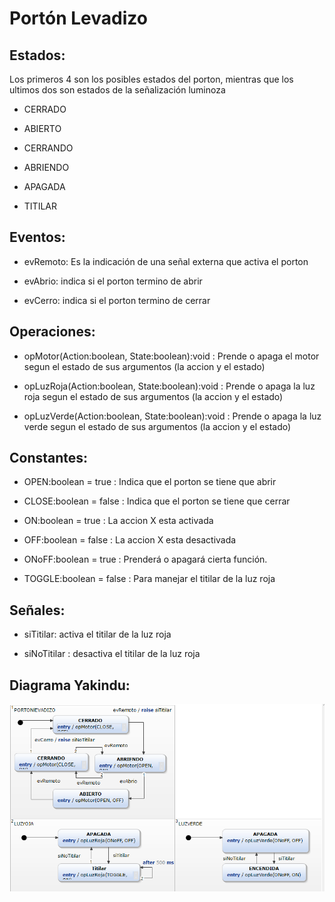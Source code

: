 <h1 id="portón-levadizo">Portón Levadizo</h1>
<h2 >Estados:</h2>
<p>Los primeros 4 son los posibles estados del porton, mientras que los ultimos dos son estados de la señalización luminoza </p>
<ul>
<li>
<p> CERRADO</p>
</li>
<li>
<p> ABIERTO</p>
</li>
<li>
<p> CERRANDO</p>
</li>
<li>
<p> ABRIENDO</p>
</li>
<li>
<p> APAGADA</p>
</li>
<li>
<p> TITILAR</p>
</li>
</ul>


<h2 id="eventos">Eventos:</h2>
<ul>
<li>
<p> evRemoto: Es la indicación de una señal externa que activa el porton</p>
</li>
<li>
<p> evAbrio: indica si el porton termino de abrir</p>
</li>
<li>
<p> evCerro: indica si el porton termino de cerrar</p>
</li>
</ul>

<h2 >Operaciones:</h2>
<ul>
<li>
<p> opMotor(Action:boolean, State:boolean):void : Prende o apaga el motor segun el estado de sus argumentos (la accion y el estado) </p>
</li>
<li>
<p> opLuzRoja(Action:boolean, State:boolean):void : Prende o apaga la luz roja segun el estado de sus argumentos (la accion y el estado)</p>
</li>
<li>
<p> opLuzVerde(Action:boolean, State:boolean):void : Prende o apaga la luz verde segun el estado de sus argumentos (la accion y el estado)</p>
</li>
</ul>

<h2 >Constantes:</h2>
<ul>
<li>
<p> OPEN:boolean = true : Indica que el porton se tiene que abrir</p>
</li>
<li>
<p> CLOSE:boolean = false : Indica que el porton se tiene que cerrar</p>
</li>
<li>
<p> ON:boolean = true : La accion X esta activada </p>
</li>
<li>
<p> OFF:boolean = false : La accion X esta desactivada</p>
</li>
<li>
<p> ONoFF:boolean = true : Prenderá o apagará cierta función.</p>
</li>
<li>
<p> TOGGLE:boolean = false : Para manejar el titilar de la luz roja</p>
</li>
</ul>
<h2 >Señales:</h2>
<ul>
<li>
<p> siTitilar: activa el titilar de la luz roja</p>
</li>
<li>
<p> siNoTitilar : desactiva el titilar de la luz roja</p>
</li>
</ul>
<h2>Diagrama Yakindu:</h2>
<p><img src="https://github.com/mechanix97/TPs-cursadagrupo01/blob/master/TP1/PortonLevadizo/PortonLevadizo.PNG" alt=""></p>
